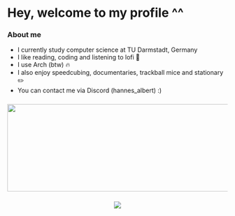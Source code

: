 # Hey, welcome to my profile ^^

### About me
- I currently study computer science at TU Darmstadt, Germany </br>
- I like reading, coding and listening to lofi 📒 </br>
- I use Arch (btw) 🔥 </br>
- I also enjoy speedcubing, documentaries, trackball mice and stationary ✏️ </br>
- You can contact me via Discord (hannes_albert) :)

<h3 align="center">
    <img src="https://github-readme-stats.vercel.app/api/top-langs?username=w8ste&show_icons=true&layout=compact&theme=tokyonight" width="600" height="200"/></br>
</h3>
  
<h3 align="center">
    <img src="https://leetcard.jacoblin.cool/w8st3?theme=nord"
</h3>
